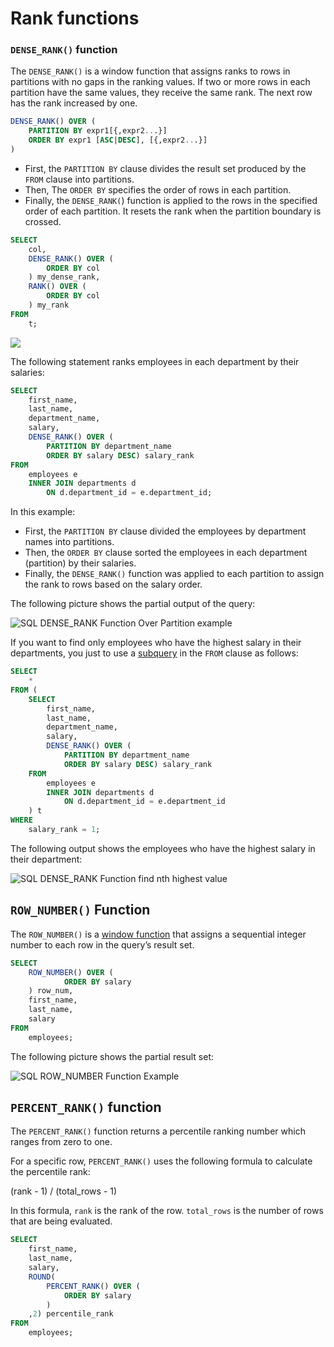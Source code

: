 # Rank functions



### `DENSE_RANK()` function

&#x20;The `DENSE_RANK()` is a window function that assigns ranks to rows in partitions with no gaps in the ranking values. If two or more rows in each partition have the same values, they receive the same rank. The next row has the rank increased by one.

```sql
DENSE_RANK() OVER (
    PARTITION BY expr1[{,expr2...}]
    ORDER BY expr1 [ASC|DESC], [{,expr2...}]
)
```

* First, the `PARTITION BY` clause divides the result set produced by the `FROM` clause into partitions.
* Then, The `ORDER BY` specifies the order of rows in each partition.
* Finally, the `DENSE_RANK(`) function is applied to the rows in the specified order of each partition. It resets the rank when the partition boundary is crossed.

```sql
SELECT
    col,
    DENSE_RANK() OVER (
        ORDER BY col
    ) my_dense_rank,
    RANK() OVER (
        ORDER BY col
    ) my_rank
FROM
    t;
```

![](broken-reference)

The following statement ranks employees in each department by their salaries:

```sql
SELECT 
    first_name, 
    last_name, 
    department_name,
    salary, 
    DENSE_RANK() OVER (
        PARTITION BY department_name
        ORDER BY salary DESC) salary_rank
FROM 
    employees e
    INNER JOIN departments d 
        ON d.department_id = e.department_id;
```

In this example:

* First, the `PARTITION BY` clause divided the employees by department names into partitions.
* Then, the `ORDER BY` clause sorted the employees in each department (partition) by their salaries.
* Finally, the `DENSE_RANK()` function was applied to each partition to assign the rank to rows based on the salary order.

The following picture shows the partial output of the query:

![SQL DENSE\_RANK Function Over Partition example](https://www.sqltutorial.org/wp-content/uploads/2018/09/SQL-DENSE\_RANK-Function-Over-Partition-example.png)

If you want to find only employees who have the highest salary in their departments, you just to use a [subquery](https://www.sqltutorial.org/sql-subquery/) in the `FROM` clause as follows:

```sql
SELECT 
    * 
FROM (
    SELECT 
        first_name, 
        last_name, 
        department_name,
        salary, 
        DENSE_RANK() OVER (
            PARTITION BY department_name
            ORDER BY salary DESC) salary_rank
    FROM 
        employees e
        INNER JOIN departments d 
            ON d.department_id = e.department_id
    ) t
WHERE 
    salary_rank = 1;
```

The following output shows the employees who have the highest salary in their department:

![SQL DENSE\_RANK Function find nth highest value](https://www.sqltutorial.org/wp-content/uploads/2018/09/SQL-DENSE\_RANK-Function-find-nth-highest-value.png)

## `ROW_NUMBER()` Function

The `ROW_NUMBER()` is a [window function](https://www.sqltutorial.org/sql-window-functions/) that assigns a sequential integer number to each row in the query’s result set.

```sql
SELECT 
    ROW_NUMBER() OVER (
            ORDER BY salary
    ) row_num, 
    first_name, 
    last_name, 
    salary
FROM
    employees;
```

The following picture shows the partial result set:

![SQL ROW\_NUMBER Function Example](https://www.sqltutorial.org/wp-content/uploads/2018/09/SQL-ROW\_NUMBER-Function-Example.png)

## &#x20;`PERCENT_RANK()` function

The `PERCENT_RANK()` function returns a percentile ranking number which ranges from zero to one.

For a specific row, `PERCENT_RANK()` uses the following formula to calculate the percentile rank:

(rank - 1) / (total\_rows - 1)

In this formula, `rank` is the rank of the row. `total_rows` is the number of rows that are being evaluated.

```sql
SELECT
    first_name,
    last_name,
    salary,
    ROUND(
        PERCENT_RANK() OVER (
            ORDER BY salary
        ) 
    ,2) percentile_rank
FROM
    employees;
```
